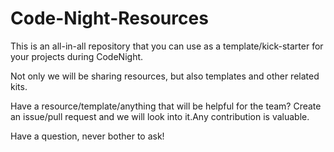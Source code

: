 # Code-Night-Resources
This is an all-in-all repository that you can use as a template/kick-starter for your projects during CodeNight.

Not only we will be sharing resources, but also templates and other related kits.

Have a resource/template/anything that will be helpful for the team? Create an issue/pull request and we will look into it.Any contribution is valuable.

Have a question, never bother to ask!
